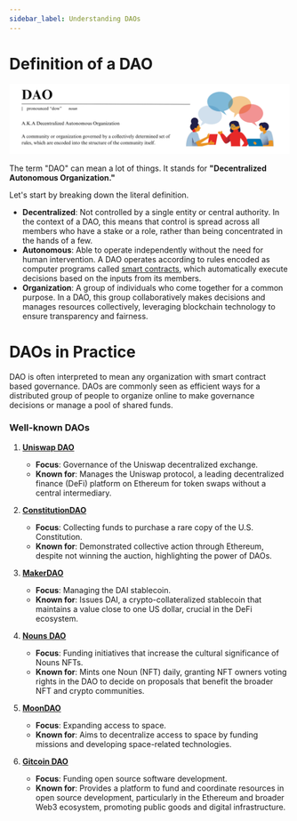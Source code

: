 ```yaml
---
sidebar_label: Understanding DAOs
---
```


# Definition of a DAO

![DAO Definition](./img/dao_definition.png "DAO Definition")

The term "DAO" can mean a lot of things. It stands for **"Decentralized Autonomous Organization."**

Let's start by breaking down the literal definition.

- **Decentralized**: Not controlled by a single entity or central authority. In the context of a DAO, this means that control is spread across all members who have a stake or a role, rather than being concentrated in the hands of a few.
- **Autonomous**: Able to operate independently without the need for human intervention. A DAO operates according to rules encoded as computer programs called [smart contracts](understanding-smart-contracts), which automatically execute decisions based on the inputs from its members.
- **Organization**: A group of individuals who come together for a common purpose. In a DAO, this group collaboratively makes decisions and manages resources collectively, leveraging blockchain technology to ensure transparency and fairness.

# DAOs in Practice

DAO is often interpreted to mean any organization with smart contract based governance. DAOs are commonly seen as efficient ways for a distributed group of people to organize online to make governance decisions or manage a pool of shared funds.

### Well-known DAOs

1. **[Uniswap DAO](https://uniswap.org/)**

   - **Focus**: Governance of the Uniswap decentralized exchange.
   - **Known for**: Manages the Uniswap protocol, a leading decentralized finance (DeFi) platform on Ethereum for token swaps without a central intermediary.

2. **[ConstitutionDAO](https://www.constitutiondao.com/)**

   - **Focus**: Collecting funds to purchase a rare copy of the U.S. Constitution.
   - **Known for**: Demonstrated collective action through Ethereum, despite not winning the auction, highlighting the power of DAOs.

3. **[MakerDAO](https://makerdao.com/)**

   - **Focus**: Managing the DAI stablecoin.
   - **Known for**: Issues DAI, a crypto-collateralized stablecoin that maintains a value close to one US dollar, crucial in the DeFi ecosystem.

4. **[Nouns DAO](https://nouns.wtf/)**

   - **Focus**: Funding initiatives that increase the cultural significance of Nouns NFTs.
   - **Known for**: Mints one Noun (NFT) daily, granting NFT owners voting rights in the DAO to decide on proposals that benefit the broader NFT and crypto communities.

5. **[MoonDAO](https://www.moondao.com/)**

   - **Focus**: Expanding access to space.
   - **Known for**: Aims to decentralize access to space by funding missions and developing space-related technologies.

6. **[Gitcoin DAO](https://gitcoin.co/)**
   - **Focus**: Funding open source software development.
   - **Known for**: Provides a platform to fund and coordinate resources in open source development, particularly in the Ethereum and broader Web3 ecosystem, promoting public goods and digital infrastructure.
